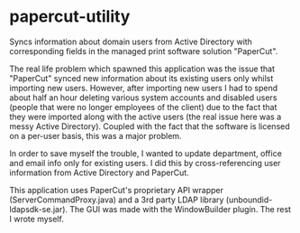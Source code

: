 # papercut-utility
Syncs information about domain users from Active Directory with corresponding fields in the managed print software solution "PaperCut".

The real life problem which spawned this application was the issue that "PaperCut" synced new information about its existing users only whilst importing new users. However, after importing new users I had to spend about half an hour deleting various system accounts and disabled users (people that were no longer employees of the client) due to the fact that they were imported along with the active users (the real issue here was a messy Active Directory). Coupled with the fact that the software is licensed on a per-user basis, this was a major problem.

In order to save myself the trouble, I wanted to update department, office and email info only for existing users. I did this by cross-referencing user information from Active Directory and PaperCut.

This application uses PaperCut's proprietary API wrapper (ServerCommandProxy.java) and a 3rd party LDAP library (unboundid-ldapsdk-se.jar). The GUI was made with the WindowBuilder plugin. The rest I wrote myself.
